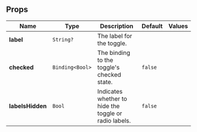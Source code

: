 ## Props
| Name          | Type                  | Description                                    | Default  | Values       |
|---------------|-----------------------|------------------------------------------------|----------|--------------|
| **label**     | `String?`             | The label for the toggle.                     |||
| **checked**   | `Binding<Bool>`       | The binding to the toggle's checked state.    | `false`  ||
| **labelsHidden** | `Bool`       | Indicates whether to hide the toggle or radio labels.  | `false`  ||
